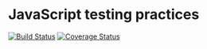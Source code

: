 # JavaScript testing practices
[![Build Status](https://travis-ci.org/desirekaleba/js_testing_prac.svg?branch=master)](https://travis-ci.org/desirekaleba/js_testing_prac)
[![Coverage Status](https://coveralls.io/repos/github/desirekaleba/js_testing_prac/badge.svg?branch=master)](https://coveralls.io/github/desirekaleba/js_testing_prac?branch=master)